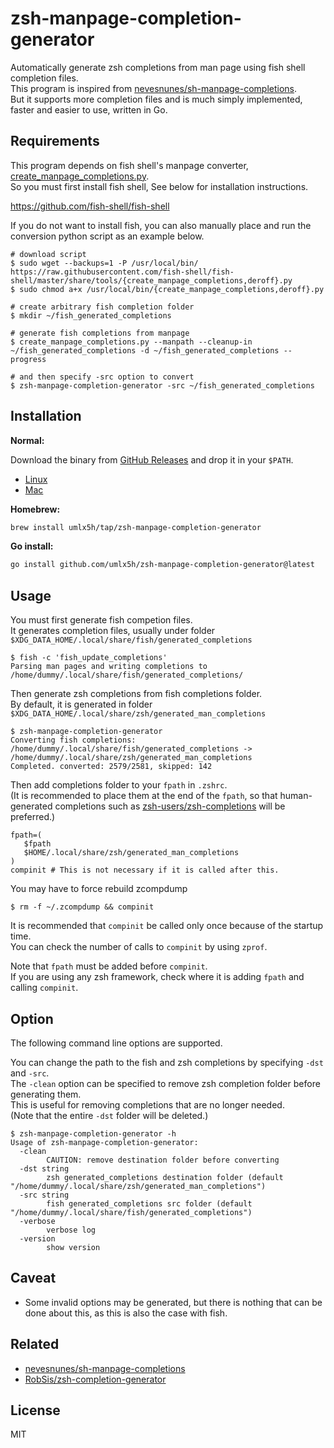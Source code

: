# zsh-manpage-completion-generator

Automatically generate zsh completions from man page using fish shell completion files.  
This program is inspired from [nevesnunes/sh-manpage-completions](https://github.com/nevesnunes/sh-manpage-completions).  
But it supports more completion files and is much simply implemented, faster and easier to use, written in Go.

## Requirements

This program depends on fish shell's manpage converter, [create_manpage_completions.py](https://github.com/fish-shell/fish-shell/blob/master/share/tools/create_manpage_completions.py).  
So you must first install fish shell, See below for installation instructions.

https://github.com/fish-shell/fish-shell

If you do not want to install fish, you can also manually place and run the conversion python script as an example below.

```
# download script
$ sudo wget --backups=1 -P /usr/local/bin/ https://raw.githubusercontent.com/fish-shell/fish-shell/master/share/tools/{create_manpage_completions,deroff}.py
$ sudo chmod a+x /usr/local/bin/{create_manpage_completions,deroff}.py

# create arbitrary fish completion folder
$ mkdir ~/fish_generated_completions

# generate fish completions from manpage
$ create_manpage_completions.py --manpath --cleanup-in ~/fish_generated_completions -d ~/fish_generated_completions --progress

# and then specify -src option to convert
$ zsh-manpage-completion-generator -src ~/fish_generated_completions
```


## Installation

**Normal:**

Download the binary from [GitHub Releases][release] and drop it in your `$PATH`.

- [Linux][release]
- [Mac][release]

**Homebrew:**

```bash
brew install umlx5h/tap/zsh-manpage-completion-generator
```

**Go install:**

```bash
go install github.com/umlx5h/zsh-manpage-completion-generator@latest
```

## Usage

You must first generate fish competion files.  
It generates completion files, usually under folder `$XDG_DATA_HOME/.local/share/fish/generated_completions`

```console
$ fish -c 'fish_update_completions'
Parsing man pages and writing completions to /home/dummy/.local/share/fish/generated_completions/
```

Then generate zsh completions from fish completions folder.  
By default, it is generated in folder `$XDG_DATA_HOME/.local/share/zsh/generated_man_completions`

```console
$ zsh-manpage-completion-generator
Converting fish completions: /home/dummy/.local/share/fish/generated_completions -> /home/dummy/.local/share/zsh/generated_man_completions
Completed. converted: 2579/2581, skipped: 142
```

Then add completions folder to your `fpath` in `.zshrc`.  
(It is recommended to place them at the end of the `fpath`, so that human-generated completions such as [zsh-users/zsh-completions](https://github.com/zsh-users/zsh-completions) will be preferred.)

```
fpath=(
   $fpath
   $HOME/.local/share/zsh/generated_man_completions
)
compinit # This is not necessary if it is called after this.
```

You may have to force rebuild zcompdump
```console
$ rm -f ~/.zcompdump && compinit
```

It is recommended that `compinit` be called only once because of the startup time.  
You can check the number of calls to `compinit` by using `zprof`.

Note that `fpath` must be added before `compinit`.  
If you are using any zsh framework, check where it is adding `fpath` and calling `compinit`.

## Option

The following command line options are supported.

You can change the path to the fish and zsh completions by specifying `-dst` and `-src`.  
The `-clean` option can be specified to remove zsh completion folder before generating them.  
This is useful for removing completions that are no longer needed.  
(Note that the entire `-dst` folder will be deleted.)

```console
$ zsh-manpage-completion-generator -h
Usage of zsh-manpage-completion-generator:
  -clean
        CAUTION: remove destination folder before converting
  -dst string
        zsh generated_completions destination folder (default "/home/dummy/.local/share/zsh/generated_man_completions")
  -src string
        fish generated_completions src folder (default "/home/dummy/.local/share/fish/generated_completions")
  -verbose
        verbose log
  -version
        show version
```

## Caveat

- Some invalid options may be generated, but there is nothing that can be done about this, as this is also the case with fish.

## Related

- [nevesnunes/sh-manpage-completions](https://github.com/nevesnunes/sh-manpage-completions)
- [RobSis/zsh-completion-generator](https://github.com/RobSis/zsh-completion-generator)

## License

MIT

[release]: https://github.com/umlx5h/zsh-manpage-completion-generator/releases/latest
